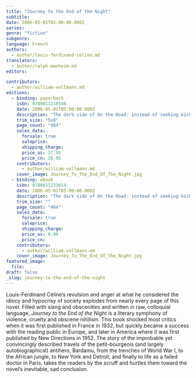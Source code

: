 ```yaml
---
title: "Journey to the End of the Night"
subtitle:
date: 2006-05-01T05:00:00.000Z
series:
genre: "fiction"
subgenre:
language: French
authors:
  - author/louis-ferdinand-celine.md
translators:
  - author/ralph-manheim.md
editors:

contributors:
  - author/william-vollmann.md
editions:
  - binding: paperback
    isbn: 9780811216548
    date: 2006-05-01T05:00:00.000Z
    description: "The dark side of On the Road: instead of seeking kicks, the French narrator travels the globe to find an ever deeper disgust for life. "
    trim_size: "5x8"
    page_count: "464"
    sales_data:
      forsale: true
      saleprice:
      shipping_charge:
      price_us: 17.95
      price_cn: 20.95
    contributors:
      - author/william-vollmann.md
    cover_image: Journey_To_The_End_Of_The_Night.jpg
  - binding: ebook
    isbn: 9780811223614
    date: 2006-05-01T05:00:00.000Z
    description: "The dark side of On the Road: instead of seeking kicks, the French narrator travels the globe to find an ever deeper disgust for life. "
    trim_size: ""
    page_count: "464"
    sales_data:
      forsale: true
      saleprice:
      shipping_charge:
      price_us: 9.99
      price_cn:
    contributors:
      - author/william-vollmann.md
    cover_image: Journey_To_The_End_Of_The_Night.jpg
featured_image:
  file:
draft: false
_slug: journey-to-the-end-of-the-night
---
```


Louis-Ferdinand Céline’s revulsion and anger at what he considered the idiocy and hypocrisy of society explodes from nearly every page of this novel. Filled with slang and obscenities and written in raw, colloquial language, _Journey to the End of the Night_ is a literary symphony of violence, cruelty and obscene nihilism. This book shocked most critics when it was first published in France in 1932, but quickly became a success with the reading public in Europe, and later in America where it was first published by New Directions in 1952. The story of the improbable yet convincingly described travels of the petit-bourgeois (and largely autobiographical) antihero, Bardamu, from the trenches of World War I, to the African jungle, to New York and Detroit, and finally to life as a failed doctor in Paris, takes the readers by the scruff and hurtles them toward the novel’s inevitable, sad conclusion.

